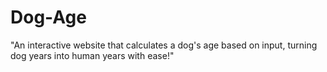 # Dog-Age
 "An interactive website that calculates a dog's age based on input, turning dog years into human years with ease!"

